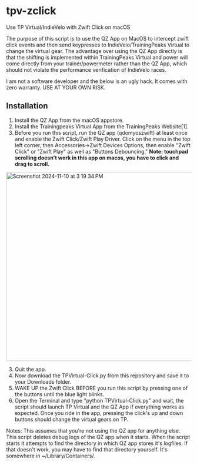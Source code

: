 # tpv-zclick
Use TP Virtual/IndieVelo with Zwift Click on macOS

The purpose of this script is to use the QZ App on MacOS to intercept zwift click events and then send keypresses to IndieVelo/TrainingPeaks Virtual to change the virtual gear. The advantage over using the QZ App directly is that the shifting is implemented within TrainingPeaks Virtual and power will come directly from your trainer/powermeter rather than the QZ App, which should not violate the performance verification of IndieVelo races. 

I am not a software developer and the below is an ugly hack. It comes with zero warranty. USE AT YOUR OWN RISK.

## Installation
1. Install the QZ App from the macOS appstore.
2. Install the Trainingpeaks Virtual App from the TrainingPeaks Website[1]. 
3. Before you run this script, run the QZ app (qdomyoszwift) at least once and enable the Zwift Click/Zwift Play Driver. Click on the menu in the top left corner, then Accessories->Zwift Devices Options, then enable "Zwift Click" or "Zwift Play" as well as "Buttons Debouncing." **Note: touchpad scrolling doesn't work in this app on macos, you have to click and drag to scroll.**

<img width="513" alt="Screenshot 2024-11-10 at 3 19 34 PM" src="https://github.com/user-attachments/assets/7e004d74-f3a2-461c-ac12-8c4613b2ecd6">

3. Quit the app.
4. Now download the TPVirtual-Click.py from this repository and save it to your Downloads folder.
5. WAKE UP the Zwift Click BEFORE you run this script by pressing one of the buttons until the blue light blinks.
6. Open the Terminal and type "python TPVirtual-Click.py" and wait, the script should launch TP Virtual and the QZ App if everything works as expected. Once you ride in the app, pressing the click's up and down buttons should change the virtual gears on TP.

Notes: This assumes that you're not using the QZ app for anything else. This script deletes debug logs of the QZ app when it starts. When the script starts it attempts to find the directory in which QZ app stores it's logfiles. If that doesn't work, you may have to find that directory yourself. It's somewhere in ~/Library/Containers/. 

